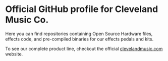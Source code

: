 # Official GitHub profile for Cleveland Music Co.

Here you can find repositories containing Open Source Hardware files, effects code, and pre-compiled binaries for our effects pedals and kits.

To see our complete product line, checkout the official [clevelandmusic.com](https://clevelandmusicco.com/) website.
